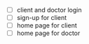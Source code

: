 - [ ] client and doctor login
- [ ] sign-up for client
- [ ] home page for client
- [ ] home page for doctor